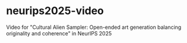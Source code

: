 # neurips2025-video
Video for "Cultural Alien Sampler: Open-ended art generation balancing originality and coherence" in NeurIPS 2025
